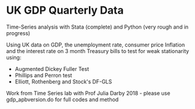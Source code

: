 # UK GDP Quarterly Data
Time-Series analysis with Stata (complete) and Python (very rough and in progress)

Using UK data on GDP, the unemployment rate, consumer price Inflation and the interest rate on 3 month Treasury bills to test for weak stationarity using: 

- Augmented Dickey Fuller Test
- Phillips and Perron test
- Elliott, Rothenberg and Stock's DF-GLS

Work from Time Series lab with Prof Julia Darby 2018 - please use gdp_apbversion.do for full codes and method
